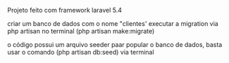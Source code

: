 Projeto  feito com framework laravel 5.4

criar um banco de dados com o nome "clientes'
executar a migration via php artisan no terminal  (php artisan make:migrate)

o código possui um arquivo  seeder paar popular o banco de dados, basta usar  o comando (php artisan db:seed) via terminal 


